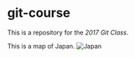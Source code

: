 # git-course

This is a repository for the *2017 Git Class*.

This is a map of Japan.
![Japan](http://ontheworldmap.com/japan/pictorial-travel-map-of-japan.jpg)
